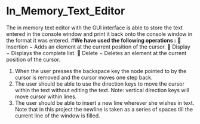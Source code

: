 # In_Memory_Text_Editor
The in memory text editor with the GUI interface is able to store the text entered in the console window and print it back onto the console window in the format it was entered.
#**We have used the following operations :**
 Insertion − Adds an element at the current position of the cursor.
 Display − Displays the complete list.
 Delete − Deletes an element at the current position of the cursor.
1. When the user presses the backspace key the node pointed to by the cursor is removed 
and the cursor moves one step back.
2. The user should be able to use the direction keys to move the cursor within the text 
without editing the text. Note: vertical direction keys will move cursor within lines.
3. The user should be able to insert a new line wherever she wishes in text. Note that in this 
project the newline is taken as a series of spaces till the current line of the window is 
filled.
